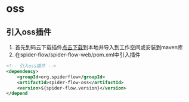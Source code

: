 # oss

## 引入oss插件
1. 首先到码云下载插件[点击下载](https://gitee.com/jmxd/spider-flow-oss)到本地并导入到工作空间或安装到maven库
2. 在spider-flow/spider-flow-web/pom.xml中引入插件
```xml
<!-- 引入oss插件 -->
<dependency>
	<groupId>org.spiderflow</groupId>
	<artifactId>spider-flow-oss</artifactId>
	<version>${spider-flow.version}</version>
</depend